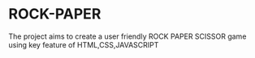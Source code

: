# ROCK-PAPER
The project aims to create a user friendly ROCK PAPER SCISSOR game using key feature of HTML,CSS,JAVASCRIPT
